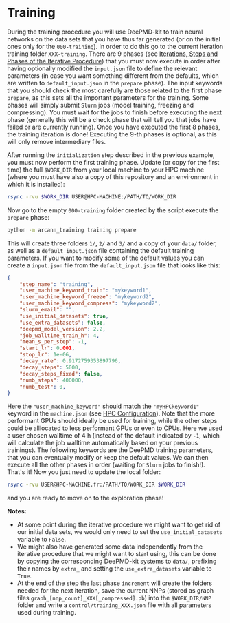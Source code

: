 # Training 

During the training procedure you will use DeePMD-kit to train neural networks on the data sets that you have thus far generated (or on the initial ones only for the `000-training`). In order to do this go to the current iteration training folder `XXX-training`.
There are 9 phases (see [Iterations, Steps and Phases of the Iterative Procedure](../start)) that you must now execute in order after having optionally modified the `input.json` file to define the relevant parameters (in case you want something different from the defaults, which are written to `default_input.json` in the `prepare` phase). The input keywords that you should check the most carefully are those related to the first phase `prepare`, as this sets all the important parameters for the training. Some phases will simply submit `Slurm` jobs (model training, freezing and compressing). You must wait for the jobs to finish before executing the next phase (generally this will be a check phase that will tell you that jobs have failed or are currently running). Once you have executed the first 8 phases, the training iteration is done! Executing the 9-th phases is optional, as this will only remove intermediary files.

After running the `initialization` step described in the previous example, you must now perform the first training phase. Update (or copy for the first time) the full `$WORK_DIR` from your local machine to your HPC machine (where you must have also a copy of this repository and an environment in which it is installed):

```bash
rsync -rvu $WORK_DIR USER@HPC-MACHINE:/PATH/TO/WORK_DIR
```

Now go to the empty `000-training` folder created by the script execute the `prepare` phase:

```bash
python -m arcann_training training prepare
```

This will create three folders `1/`, `2/` and `3/` and a copy of your `data/` folder, as well as a `default_input.json` file containing the default training parameters. If you want to modify some of the default values you can create a `input.json` file from the `default_input.json` file that looks like this:

```JSON
{
    "step_name": "training",
    "user_machine_keyword_train": "mykeyword1",
    "user_machine_keyword_freeze": "mykeyword2",
    "user_machine_keyword_compress": "mykeyword2",
    "slurm_email": "",
    "use_initial_datasets": true,
    "use_extra_datasets": false,
    "deepmd_model_version": 2.2,
    "job_walltime_train_h": 4,
    "mean_s_per_step": -1,
    "start_lr": 0.001,
    "stop_lr": 1e-06,
    "decay_rate": 0.9172759353897796,
    "decay_steps": 5000,
    "decay_steps_fixed": false,
    "numb_steps": 400000,
    "numb_test": 0,
}
```

Here the `"user_machine_keyword"` should match the `"myHPCkeyword1"` keyword in the `machine.json` (see [HPC Configuration](../../getting-started/hpc_conf)). Note that the more performant GPUs should ideally be used for training, while the other steps could be alllocated to less performant GPUs or even to CPUs. Here we used a user chosen walltime of 4 h (instead of the default indicated by `-1`, which will calculate the job walltime automatically based on your previous trainings).
The followiing keywords are the DeePMD training parameters, that you can eventually modify or keep the default values.
 We can then execute all the other phases in order (waiting for `Slurm` jobs to finish!). That's it! Now you just need to update the local folder:

```bash
rsync -rvu USER@HPC-MACHINE.fr:/PATH/TO/WORK_DIR $WORK_DIR
```

and you are ready to move on to the exploration phase!

**Notes:**

- At some point during the iterative procedure we might want to get rid of our initial data sets, we would only need to set the `use_initial_datasets` variable to `False`.
- We might also have generated some data independently from the iterative procedure that we might want to start using, this can be done by copying the corresponding DeePMD-kit systems to `data/`, prefixing their names by `extra_` and setting the `use_extra_datasets` variable to `True`.
- At the end of the step the last phase `increment` will create the folders needed for the next iteration, save the current NNPs (stored as graph files `graph_[nnp_count]_XXX[_compressed].pb`) into the `$WORK_DIR/NNP` folder and write a `control/training_XXX.json` file with all parameters used during training.
